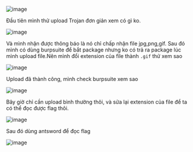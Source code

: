 ![image](https://github.com/Llam-a/BUUCTF/assets/115911041/e9554314-92d7-442d-9cc5-a66475d4b4f5)

Đầu tiên mình thử upload Trojan đơn giản xem có gì ko.

![image](https://github.com/Llam-a/BUUCTF/assets/115911041/c040ed50-4931-47dc-8594-8c0f292ad4bb)

Và mình nhận được thông báo là nó chỉ chấp nhận file jpg,png,gif. Sau đó mình có dùng burpsuite để bắt package nhưng ko có trả ra package lúc mình upload file.Nên mình đổi extension của file thành `.gif` thử xem sao

![image](https://github.com/Llam-a/BUUCTF/assets/115911041/5cc4dfea-0716-4ef4-a30e-bf0adfbd746e)

Upload đã thành công, mình check burpsuite xem sao

![image](https://github.com/Llam-a/BUUCTF/assets/115911041/9ab86079-9730-4688-965d-9f5c79e5b3d6)

Bây giờ chỉ cần upload bình thường thôi, và sửa lại extension của file để ta có thể đọc được flag thôi.

![image](https://github.com/Llam-a/BUUCTF/assets/115911041/a89b4ddf-868e-494d-99f7-13647a301f36)

Sau đó dùng antsword để đọc flag

![image](https://github.com/Llam-a/BUUCTF/assets/115911041/7f10cd2f-b967-4700-a32b-3a46a1bbc8db)
